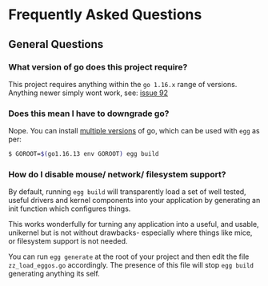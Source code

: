 # Frequently Asked Questions

## General Questions

### What version of go does this project require?

This project requires anything within the `go 1.16.x` range of versions. Anything newer simply wont work, see: [issue 92](https://github.com/icexin/eggos/issues/92)


### Does this mean I have to downgrade go?

Nope. You can install [multiple versions](https://go.dev/doc/manage-install#installing-multiple) of go, which can be used with `egg` as per:

```bash
$ GOROOT=$(go1.16.13 env GOROOT) egg build
```

### How do I disable mouse/ network/ filesystem support?

By default, running `egg build` will transparently load a set of well tested, useful drivers and kernel components into your application by generating an init function which configures things.

This works wonderfully for turning any application into a useful, and usable, unikernel but is not without drawbacks- especially where things like mice, or filesystem support is not needed.

You can run `egg generate` at the root of your project and then edit the file `zz_load_eggos.go` accordingly. The presence of this file will stop `egg build` generating anything its self.
